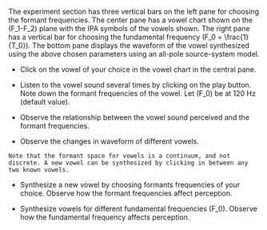  The experiment section has three vertical bars on the left pane for choosing the formant frequencies. The center pane has a vowel chart shown on the \(F_1-F_2\) plane with the IPA symbols of the vowels shown. The right pane has a vertical bar for choosing the fundamental frequency \(F_0 = \frac{1}{T_0}\). The bottom pane displays the waveform of the vowel synthesized using the above chosen parameters using an all-pole source-system model.

   - Click on the vowel of your choice in the vowel chart in the central pane.

   - Listen to the vowel sound several times by clicking on the play button. Note down the formant frequencies of the vowel. Let \(F_0\) be at 120 Hz (default value).

   - Observe the relationship between the vowel sound perceived and the formant frequencies.

   - Observe the changes in waveform of different vowels.

    Note that the formant space for vowels is a continuum, and not discrete. A new vowel can be synthesized by clicking in between any two known vowels.

   - Synthesize a new vowel by choosing formants frequencies of your choice. Observe how the formant frequencies affect perception.

   - Synthesize vowels for different fundamental frequencies \(F_0\). Observe how the fundamental frequency affects perception.



